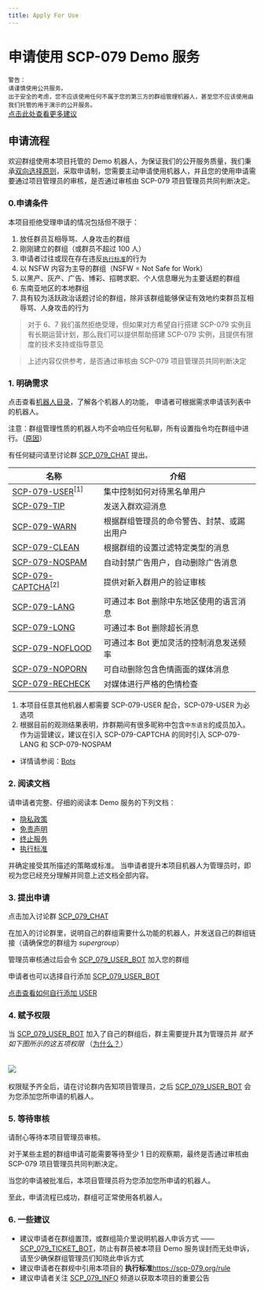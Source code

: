 ```yaml
---
title: Apply For Use
---
```


<link rel="stylesheet" href="/css/chinese.css">

# 申请使用 SCP-079 Demo 服务

`警告：`<br>
`请谨慎使用公共服务。`<br>
`出于安全的考虑，您不应该使用任何不属于您的第三方的群组管理机器人，甚至您不应该使用由我们托管的用于演示的公开服务。`<br>
[点击此处查看更多建议](/suggestions-zh/)

## 申请流程
欢迎群组使用本项目托管的 Demo 机器人，为保证我们的公开服务质量，我们秉承[双向选择原则](/principles-zh/##双向选择原则)，采取申请制，您需要主动申请使用机器人，并且您的使用申请需要通过项目管理员的审核，是否通过审核由 SCP-079 项目管理员共同判断决定。

### 0.申请条件
本项目拒绝受理申请的情况包括但不限于：

1. 放任群员互相辱骂、人身攻击的群组
2. 刚刚建立的群组（或群员不超过 100 人）
3. 申请者过往或现在存在违反[`执行标准`](/rule/)的行为
4. 以 NSFW 内容为主导的群组（NSFW = Not Safe for Work）
5. 以黑产、灰产、广告、博彩、招聘求职、个人信息曝光为主要话题的群组
6. 东南亚地区的本地群组
7. 具有较为活跃政治话题讨论的群组，除非该群组能够保证有效地约束群员互相辱骂、人身攻击的行为

> 对于 6、7 我们虽然拒绝受理，但如果对方希望自行搭建 SCP-079 实例且有长期运营计划，那么我们可以提供帮助搭建 SCP-079 实例，且提供有限度的技术支持或指导意见

> 上述内容仅供参考，是否通过审核由 SCP-079 项目管理员共同判断决定

### 1. 明确需求
点击查看[机器人目录](/bots/)，了解各个机器人的功能，
申请者可根据需求申请该列表中的机器人。

注意：群组管理性质的机器人均不会响应任何私聊，所有设置指令均在群组中进行。（[原因](/principles-zh/##操作可查原则)）

有任何疑问请至讨论群 [SCP_079_CHAT](https://t.me/SCP_079_CHAT) 提出。

| 名称              | 介绍                                        |
| ----------------- | ------------------------------------------- |
| [SCP-079-USER](/USER/)<sup>[1]<sup/>  | 集中控制如何对待黑名单用户         |
| [SCP-079-TIP](/TIP/)       | 发送入群欢迎消息                            |
| [SCP-079-WARN](/WARN/)      | 根据群组管理员的命令警告、封禁、或踢出用户      |
| [SCP-079-CLEAN](/CLEAN/)     | 根据群组的设置过滤特定类型的消息            |
| [SCP-079-NOSPAM](/NOSPAM/)    | 自动封禁广告用户，自动删除广告消息          |
|[SCP-079-CAPTCHA](/CAPTCHA/)<sup>[2]<sup/> | 提供对新入群用户的验证审核   |
| [SCP-079-LANG](/LANG/)      | 可通过本 Bot 删除中东地区使用的语言消息     |
| [SCP-079-LONG](/LONG/)      | 可通过本 Bot 删除超长消息                   |
| [SCP-079-NOFLOOD](/NOFLOOD/)   | 可通过本 Bot 更加灵活的控制消息发送频率     |
| [SCP-079-NOPORN](/NOPORN/)    | 可自动删除包含色情画面的媒体消息            |
| [SCP-079-RECHECK](/RECHECK/)   | 对媒体进行严格的色情检查                    |

1. 本项目任意其他机器人都需要 SCP-079-USER 配合，SCP-079-USER 为必选项
2. 根据目前的观测结果表明，炸群期间有很多昵称中包含`中东语言`的成员加入。作为运营建议，建议在引入 SCP-079-CAPTCHA 的同时引入 SCP-079-LANG 和 SCP-079-NOSPAM
- 详情请参阅：[Bots](/bots/)

### 2. 阅读文档
请申请者完整、仔细的阅读本 Demo 服务的下列文档：

- [隐私政策](/PublicInformationAndPrivacyProtection/)
- [免责声明](/readme/##免责声明)
- [终止服务](/readme/##终止服务)
- [执行标准](/rule/) 

并确定接受其所描述的策略或标准。
当申请者提升本项目机器人为管理员时，即视为您已经充分理解并同意上述文档全部内容。

### 3. 提出申请
点击加入讨论群 [SCP_079_CHAT](https://t.me/SCP_079_CHAT)

在加入的讨论群里，说明自己的群组需要什么功能的机器人，并发送自己的群组链接（请确保您的群组为 *supergroup*）

管理员审核通过后会令 [SCP_079_USER_BOT](https://t.me/SCP_079_USER_BOT) 加入您的群组

申请者也可以选择自行添加 [SCP_079_USER_BOT](https://t.me/SCP_079_USER_BOT)

[点击查看如何自行添加 USER](https://telegra.ph/SCP-079-USER-JOIN-12-04)

### 4. 赋予权限
当 [SCP_079_USER_BOT](https://t.me/SCP_079_USER_BOT) 加入了自己的群组后，群主需要提升其为管理员并 *赋予如下图所示的这五项权限* （[为什么？](https://telegra.ph/SCP-079-USER-12-04#%E9%97%AE%E4%B8%8E%E7%AD%94)）
<br><br><br>![](/images/user-permissions.png)<br><br>
权限赋予齐全后，请在讨论群内告知项目管理员，之后 [SCP_079_USER_BOT](https://t.me/SCP_079_USER_BOT) 会为您添加您所申请的机器人。

### 5. 等待审核
请耐心等待本项目管理员审核。

对于某些主题的群组申请可能需要等待至少 1 日的观察期，最终是否通过审核由 SCP-079 项目管理员共同判断决定。

当您的申请被批准后，本项目管理员将为您添加您所申请的机器人。

至此，申请流程已成功，群组可正常使用各机器人。

### 6. 一些建议
- 建议申请者在群组置顶，或群组简介里说明机器人申诉方式 —— [SCP_079_TICKET_BOT](https://t.me/SCP_079_TICKET_BOT)，防止有群员被本项目 Demo 服务误封而无处申诉，请至少确保群组管理员们知晓此申诉方式
- 建议申请者在群规中引用本项目的 **执行标准**<https://scp-079.org/rule> 
- 建议申请者关注 [SCP_079_INFO](https://t.me/SCP_079_INFO) 频道以获取本项目的重要公告